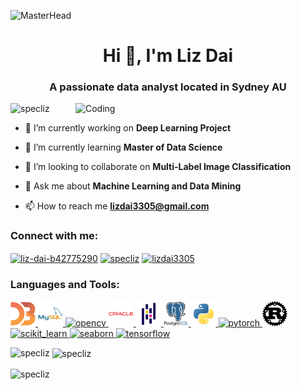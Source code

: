 ![MasterHead]( https://media.giphy.com/headers/GitHub/w8ZJLtJbmuph.gif)
<h1 align="center">Hi 👋, I'm Liz Dai</h1>
<h3 align="center">A passionate data analyst located in Sydney AU</h3>
<img align="right"  alt="Coding"  width="400"  src="https://media.tenor.com/LSDeBe2JAfoAAAAC/cat-coding.gif" >

<p align="left"> <img src="https://komarev.com/ghpvc/?username=specliz&label=Profile%20views&color=0e75b6&style=flat" alt="specliz" /> </p>

- 🔭 I’m currently working on **Deep Learning Project**

- 🌱 I’m currently learning **Master of Data Science**

- 👯 I’m looking to collaborate on **Multi-Label Image Classification**

- 💬 Ask me about **Machine Learning and Data Mining**

- 📫 How to reach me **lizdai3305@gmail.com**

<h3 align="left">Connect with me:</h3>
<p align="left">
<a href="https://linkedin.com/in/liz-dai-b42775290" target="blank"><img align="center" src="https://raw.githubusercontent.com/rahuldkjain/github-profile-readme-generator/master/src/images/icons/Social/linked-in-alt.svg" alt="liz-dai-b42775290" height="30" width="40" /></a>
<a href="https://kaggle.com/specliz" target="blank"><img align="center" src="https://raw.githubusercontent.com/rahuldkjain/github-profile-readme-generator/master/src/images/icons/Social/kaggle.svg" alt="specliz" height="30" width="40" /></a>
<a href="https://www.leetcode.com/lizdai3305" target="blank"><img align="center" src="https://raw.githubusercontent.com/rahuldkjain/github-profile-readme-generator/master/src/images/icons/Social/leet-code.svg" alt="lizdai3305" height="30" width="40" /></a>
</p>

<h3 align="left">Languages and Tools:</h3>
<p align="left"> <a href="https://d3js.org/" target="_blank" rel="noreferrer"> <img src="https://raw.githubusercontent.com/devicons/devicon/master/icons/d3js/d3js-original.svg" alt="d3js" width="40" height="40"/> </a> <a href="https://www.mysql.com/" target="_blank" rel="noreferrer"> <img src="https://raw.githubusercontent.com/devicons/devicon/master/icons/mysql/mysql-original-wordmark.svg" alt="mysql" width="40" height="40"/> </a> <a href="https://opencv.org/" target="_blank" rel="noreferrer"> <img src="https://www.vectorlogo.zone/logos/opencv/opencv-icon.svg" alt="opencv" width="40" height="40"/> </a> <a href="https://www.oracle.com/" target="_blank" rel="noreferrer"> <img src="https://raw.githubusercontent.com/devicons/devicon/master/icons/oracle/oracle-original.svg" alt="oracle" width="40" height="40"/> </a> <a href="https://pandas.pydata.org/" target="_blank" rel="noreferrer"> <img src="https://raw.githubusercontent.com/devicons/devicon/2ae2a900d2f041da66e950e4d48052658d850630/icons/pandas/pandas-original.svg" alt="pandas" width="40" height="40"/> </a> <a href="https://www.postgresql.org" target="_blank" rel="noreferrer"> <img src="https://raw.githubusercontent.com/devicons/devicon/master/icons/postgresql/postgresql-original-wordmark.svg" alt="postgresql" width="40" height="40"/> </a> <a href="https://www.python.org" target="_blank" rel="noreferrer"> <img src="https://raw.githubusercontent.com/devicons/devicon/master/icons/python/python-original.svg" alt="python" width="40" height="40"/> </a> <a href="https://pytorch.org/" target="_blank" rel="noreferrer"> <img src="https://www.vectorlogo.zone/logos/pytorch/pytorch-icon.svg" alt="pytorch" width="40" height="40"/> </a> <a href="https://www.rust-lang.org" target="_blank" rel="noreferrer"> <img src="https://raw.githubusercontent.com/devicons/devicon/master/icons/rust/rust-plain.svg" alt="rust" width="40" height="40"/> </a> <a href="https://scikit-learn.org/" target="_blank" rel="noreferrer"> <img src="https://upload.wikimedia.org/wikipedia/commons/0/05/Scikit_learn_logo_small.svg" alt="scikit_learn" width="40" height="40"/> </a> <a href="https://seaborn.pydata.org/" target="_blank" rel="noreferrer"> <img src="https://seaborn.pydata.org/_images/logo-mark-lightbg.svg" alt="seaborn" width="40" height="40"/> </a> <a href="https://www.tensorflow.org" target="_blank" rel="noreferrer"> <img src="https://www.vectorlogo.zone/logos/tensorflow/tensorflow-icon.svg" alt="tensorflow" width="40" height="40"/> </a> </p>

<p><img align="left" src="https://github-readme-stats.vercel.app/api/top-langs?username=specliz&show_icons=true&locale=en&layout=compact" alt="specliz" /></p>

<p>&nbsp;<img align="center" src="https://github-readme-stats.vercel.app/api?username=specliz&show_icons=true&locale=en" alt="specliz" /></p>

<p><img align="center" src="https://github-readme-streak-stats.herokuapp.com/?user=specliz&" alt="specliz" /></p>
